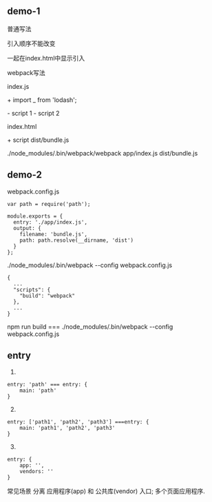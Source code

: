 ## demo-1
普通写法

<script src='lodash.js'></script>
<script src='app/index.js'></script>

引入顺序不能改变

一起在index.html中显示引入

webpack写法

index.js

\+ import _ from 'lodash';

\- script 1
\- script 2

index.html

\+ script dist/bundle.js

./node_modules/.bin/webpack/webpack app/index.js dist/bundle.js

## demo-2

webpack.config.js
```
var path = require('path');

module.exports = {
  entry: './app/index.js',
  output: {
    filename: 'bundle.js',
    path: path.resolve(__dirname, 'dist')
  }
};
```

./node_modules/.bin/webpack --config webpack.config.js

```
{
  ...
  "scripts": {
    "build": "webpack"
  },
  ...
}
```

npm run build === ./node_modules/.bin/webpack --config webpack.config.js


## entry

1.
```
entry: 'path' === entry: {
    main: 'path'
}
```

2.
```
entry: ['path1', 'path2', 'path3'] ===entry: {
    main: 'path1', 'path2', 'path3'
}
```

3.
```
entry: {
    app: '',
    vendors: ''
}
```

常见场景
分离 应用程序(app) 和 公共库(vendor) 入口;
多个页面应用程序.

